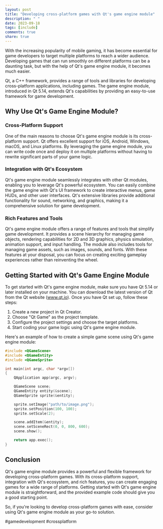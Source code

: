 ```yaml
---
layout: post
title: "Developing cross-platform games with Qt's game engine module"
description: " "
date: 2023-09-18
tags: [include]
comments: true
share: true
---
```


With the increasing popularity of mobile gaming, it has become essential for game developers to target multiple platforms to reach a wider audience. Developing games that can run smoothly on different platforms can be a daunting task, but with the help of Qt's game engine module, it becomes much easier.

Qt, a C++ framework, provides a range of tools and libraries for developing cross-platform applications, including games. The game engine module, introduced in Qt 5.14, extends Qt's capabilities by providing an easy-to-use framework for game development.

## Why Use Qt's Game Engine Module?

### Cross-Platform Support

One of the main reasons to choose Qt's game engine module is its cross-platform support. Qt offers excellent support for iOS, Android, Windows, macOS, and Linux platforms. By leveraging the game engine module, you can write code once and deploy it on multiple platforms without having to rewrite significant parts of your game logic.

### Integration with Qt's Ecosystem

Qt's game engine module seamlessly integrates with other Qt modules, enabling you to leverage Qt's powerful ecosystem. You can easily combine the game engine with Qt's UI framework to create interactive menus, game HUDs, and other user interfaces. Qt's extensive libraries provide additional functionality for sound, networking, and graphics, making it a comprehensive solution for game development.

### Rich Features and Tools

Qt's game engine module offers a range of features and tools that simplify game development. It provides a scene hierarchy for managing game objects, rendering capabilities for 2D and 3D graphics, physics simulation, animation support, and input handling. The module also includes tools for managing game assets, such as images, sounds, and fonts. With these features at your disposal, you can focus on creating exciting gameplay experiences rather than reinventing the wheel.

## Getting Started with Qt's Game Engine Module

To get started with Qt's game engine module, make sure you have Qt 5.14 or later installed on your machine. You can download the latest version of Qt from the Qt website (www.qt.io). Once you have Qt set up, follow these steps:

1. Create a new project in Qt Creator.
2. Choose "Qt Game" as the project template.
3. Configure the project settings and choose the target platforms.
4. Start coding your game logic using Qt's game engine module.

Here's an example of how to create a simple game scene using Qt's game engine module:

```cpp
#include <QGameScene>
#include <QGameEntity>
#include <QGameSprite>

int main(int argc, char *argv[])
{
    QApplication app(argc, argv);

    QGameScene scene;
    QGameEntity entity(&scene);
    QGameSprite sprite(&entity);

    sprite.setImage("path/to/image.png");
    sprite.setPosition(100, 100);
    sprite.setScale(2);

    scene.addItem(&entity);
    scene.setSceneRect(0, 0, 800, 600);
    scene.show();

    return app.exec();
}
```

## Conclusion

Qt's game engine module provides a powerful and flexible framework for developing cross-platform games. With its cross-platform support, integration with Qt's ecosystem, and rich features, you can create engaging games for a wide range of platforms. Getting started with Qt's game engine module is straightforward, and the provided example code should give you a good starting point.

So, if you're looking to develop cross-platform games with ease, consider using Qt's game engine module as your go-to solution.

#gamedevelopment #crossplatform